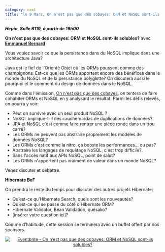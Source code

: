 ```yaml
---
category: next
title: "le 9 Mars, On n'est pas que des cobayes: ORM et NoSQL sont-ils solubles?"
---
```


***Hepia, Salle B119, à partir de 19h00***

**On n'est pas que des cobayes: ORM et NoSQL sont-ils solubles?** avec **[Emmanuel Bernard](/jug/speakers.html?key=emmanuel_bernard)**

Vous voulez savoir ce que la persistance dans du NoSQL implique dans une architecture Java?

Java est le fief de l'Orienté Objet où les ORMs poussent comme des champignons. Est-ce que les ORMs apportent encore des bénéfices dans le monde du NoSQL et de la persistance polyglotte? On discutera aussi le pourquoi et le comment du design de données dans le NoSQL.

Comme dans l'émission, [On n'est pas que des cobayes](http://www.france5.fr/emissions/on-n-est-pas-que-des-cobayes), on tentera de faire cohabiter ORMs et NoSQL en y analysant le résultat.
Parmi les défis relevés, on pourra y voir:

* Peut on survivre avec un seul produit NoSQL ?
* NoSQL implique-t-il des cauchemardas de duplications de données?
* JPA et NoSQL c'est comme faire rentrer une pièce ronde dans un trou carré?
* Les ORMs ne peuvent pas abstraire proprement les modèles de données NoSQL?
* Les ORMs c'est comme la nitro, ça booste les performances... ou pas?
* Abstraire les langages de requêtage NoSQL, c'est trop difficile?.
* Sans l'accès natif aux APIs NoSQL, point de salut?
* Les ORMs n'apportent pas vraiment de valeur dans un monde NoSQL?

Venez discuter et débattre.

**Hibernate BoF**

On prendra le reste du temps pour discuter des autres projets Hibernate:

* Qu’est-ce qu’Hibernate Search, quels sont les nouveautés?
* Qu’est-ce qui se passe du côté d’Hibernate ORM?
* Hibernate Validator, Bean Validation, quésako?
* [insérer votre question ici]?


Comme d’habitude, cette session se terminera avec un buffet offert par nos sponsors.

<center><a href="http://www.eventbrite.fr/e/inscription-on-nest-pas-que-des-cobayes-orm-et-nosql-sont-ils-solubles-15872942398?ref=ebtnebregn" target="_blank"><img src="https://www.eventbrite.fr/custombutton?eid=15872942398" alt="Eventbrite - On n’est pas que des cobayes: ORM et NoSQL sont-ils solubles?" /></a></center>